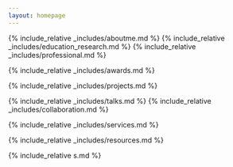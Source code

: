 ```yaml
---
layout: homepage
---
```


{% include_relative _includes/aboutme.md %}
{% include_relative _includes/education_research.md %}
{% include_relative _includes/professional.md %}


{% include_relative _includes/awards.md %}


{% include_relative _includes/projects.md %}

{% include_relative _includes/talks.md %}
{% include_relative _includes/collaboration.md %}


{% include_relative _includes/services.md %}

{% include_relative _includes/resources.md %}

{% include_relative s.md %}


<style>
  .container-flex {
    display: flex;
    flex-wrap: wrap;
    gap: 20px;
  }

  .timeline-container {
    flex: 1;
    min-width: 300px;
    max-width: 800px;
    position: relative;
  }

  .timeline-container h2 {
    margin-bottom: 10px;
  }

  .timeline-line {
    position: absolute;
    top: 70px;
    left: 14px;
    width: 1.5px;
    height: calc(100% - 140px);
    background: #57068C;
  }

  .timeline-entry {
    position: relative;
    margin-bottom: 20px;
    padding-left: 40px;
  }

  .year-circle {
    position: absolute;
    left: 0px;
    top: 0;
    width: 30px;
    height: 30px;
    background-color: #57068C;
    color: white;
    font-weight: bold;
    font-size: 0.7rem;
    border-radius: 50%;
    display: flex;
    align-items: center;
    justify-content: center;
    z-index: 2;
  }

  .entry-content h3 {
    margin: 0 0 5px 0;
    font-size: 1.1rem;
    line-height: 1.3;
  }

  .entry-content div {
    font-size: 1rem;
    color: #666;
    margin: 0;
    line-height: 1.4;
  }

  .entry-content ul {
    margin: 5px 0 0 0;
    padding-left: 20px;
  }

  .entry-content ul li {
    margin-bottom: 4px;
  }

  .research-interests {
    flex: 1;
    min-width: 300px;
  }

  .research-interests ul {
    padding-left: 20px;
  }
</style>
